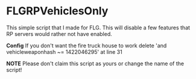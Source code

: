 # FLGRPVehiclesOnly
This simple script that I made for FLG. This will disable a few features that RP servers would rather not have enabled.

**Config**
If you don't want the fire truck house to work delete 'and vehicleweaponhash ~= 1422046295' at line 31

**NOTE**
Please don't claim this script as yours or change the name of the script!
